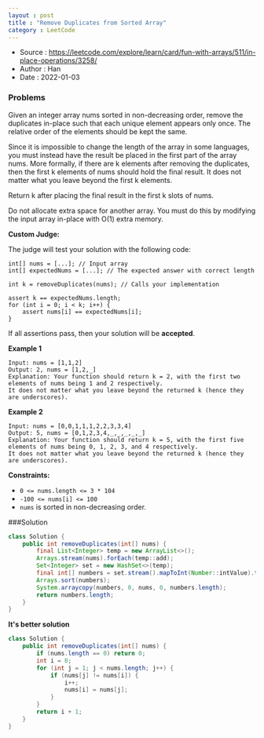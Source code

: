 ```yaml
---
layout : post
title : "Remove Duplicates from Sorted Array"
category : LeetCode
---
```


* Source : https://leetcode.com/explore/learn/card/fun-with-arrays/511/in-place-operations/3258/
* Author : Han
* Date   : 2022-01-03

### Problems

Given an integer array nums sorted in non-decreasing order, remove the duplicates in-place such that each unique element appears only once. The relative order of the elements should be kept the same.

Since it is impossible to change the length of the array in some languages, you must instead have the result be placed in the first part of the array nums. More formally, if there are k elements after removing the duplicates, then the first k elements of nums should hold the final result. It does not matter what you leave beyond the first k elements.

Return k after placing the final result in the first k slots of nums.

Do not allocate extra space for another array. You must do this by modifying the input array in-place with O(1) extra memory.

**Custom Judge:**

The judge will test your solution with the following code:
```
int[] nums = [...]; // Input array
int[] expectedNums = [...]; // The expected answer with correct length

int k = removeDuplicates(nums); // Calls your implementation

assert k == expectedNums.length;
for (int i = 0; i < k; i++) {
    assert nums[i] == expectedNums[i];
}
```

If all assertions pass, then your solution will be **accepted**.



**Example 1**
```
Input: nums = [1,1,2]
Output: 2, nums = [1,2,_]
Explanation: Your function should return k = 2, with the first two elements of nums being 1 and 2 respectively.
It does not matter what you leave beyond the returned k (hence they are underscores).
```

**Example 2**
```
Input: nums = [0,0,1,1,1,2,2,3,3,4]
Output: 5, nums = [0,1,2,3,4,_,_,_,_,_]
Explanation: Your function should return k = 5, with the first five elements of nums being 0, 1, 2, 3, and 4 respectively.
It does not matter what you leave beyond the returned k (hence they are underscores).
```

**Constraints:**

* `0 <= nums.length <= 3 * 104`
* `-100 <= nums[i] <= 100`
* `nums` is sorted in non-decreasing order.

###Solution
```java
class Solution {
    public int removeDuplicates(int[] nums) {
        final List<Integer> temp = new ArrayList<>();
        Arrays.stream(nums).forEach(temp::add);
        Set<Integer> set = new HashSet<>(temp);
        final int[] numbers = set.stream().mapToInt(Number::intValue).toArray();
        Arrays.sort(numbers);
        System.arraycopy(numbers, 0, nums, 0, numbers.length);
        return numbers.length;
    }
}
```

**It's better solution**
```java
class Solution {
    public int removeDuplicates(int[] nums) {
        if (nums.length == 0) return 0;
        int i = 0;
        for (int j = 1; j < nums.length; j++) {
            if (nums[j] != nums[i]) {
                i++;
                nums[i] = nums[j];
            }
        }
        return i + 1;
    }
}
```